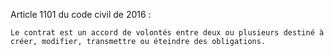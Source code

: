 Article 1101 du code civil de 2016 :
```
Le contrat est un accord de volontés entre deux ou plusieurs destiné à créer, modifier, transmettre ou éteindre des obligations.
```
